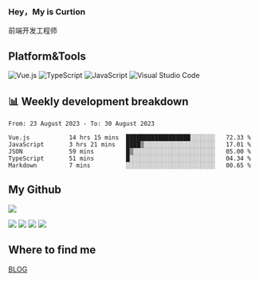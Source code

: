 ### Hey，My is Curtion
前端开发工程师
## Platform&Tools

![Vue.js](https://img.shields.io/badge/-Vue.js-4FC08D?style=flat-square&logo=Vue.js&logoColor=white)
![TypeScript](https://img.shields.io/badge/-TypeScript-007ACC?style=flat-square&logo=typescript&logoColor=white)
![JavaScript](https://img.shields.io/badge/-JavaScript-F7DF1E?style=flat-square&logo=javascript&logoColor=black)
![Visual Studio Code](https://img.shields.io/badge/-VSCode-007ACC?style=flat-square&logo=Visual-Studio-Code&logoColor=white)

## 📊 Weekly development breakdown

<!--START_SECTION:waka-->

```text
From: 23 August 2023 - To: 30 August 2023

Vue.js           14 hrs 15 mins  ██████████████████░░░░░░░   72.33 %
JavaScript       3 hrs 21 mins   ████▒░░░░░░░░░░░░░░░░░░░░   17.01 %
JSON             59 mins         █▒░░░░░░░░░░░░░░░░░░░░░░░   05.00 %
TypeScript       51 mins         █░░░░░░░░░░░░░░░░░░░░░░░░   04.34 %
Markdown         7 mins          ░░░░░░░░░░░░░░░░░░░░░░░░░   00.65 %
```

<!--END_SECTION:waka-->

## My Github

![](http://github-profile-summary-cards.vercel.app/api/cards/profile-details?username=curtion&theme=nord_bright)

![](http://github-profile-summary-cards.vercel.app/api/cards/stats?username=curtion&theme=nord_bright)
![](http://github-profile-summary-cards.vercel.app/api/cards/productive-time?username=curtion&theme=nord_bright&utcOffset=8)
![](http://github-profile-summary-cards.vercel.app/api/cards/repos-per-language?username=curtion&theme=nord_bright)
![](http://github-profile-summary-cards.vercel.app/api/cards/most-commit-language?username=curtion&theme=nord_bright)

## Where to find me

[BLOG](https://blog.3gxk.net)
